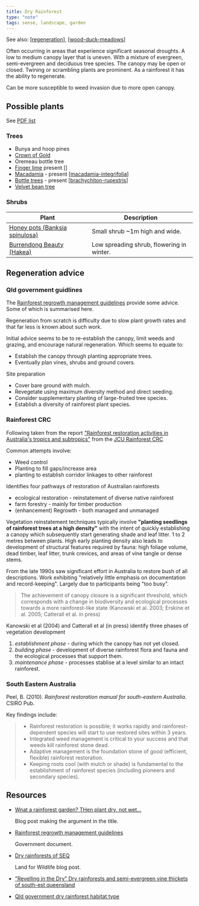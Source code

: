 ```yaml
---
title: Dry Rainforest
type: "note"
tags: sense, landscape, garden
---
```


See also: [[regeneration]], [[wood-duck-meadows]]

Often occurring in areas that experience significant seasonal droughts. A low to medium canopy layer that is uneven. With a mixture of evergreen, semi-evergreen and deciduous tree species. The canopy may be open or closed. Twining or scrambling plants are prominent. As a rainforest it has the ability to regenerate.

Can be more susceptible to weed invasion due to more open canopy.

## Possible plants

See [PDF list](https://jerry-coleby-williams.net/wp-content/uploads/2014/03/dry-rainforest-species.pdf)

### Trees

- Bunya and hoop pines
- [Crown of Gold](https://en.wikipedia.org/wiki/Barklya)
- Oremeau bottle tree
- [Finger lime](https://en.wikipedia.org/wiki/Citrus_australasica) present []
- [Macadamia](https://en.wikipedia.org/wiki/Macadamia) - present [[macadamia-integrifolia]]
- [Bottle trees](https://en.wikipedia.org/wiki/Brachychiton) - present [[brachychiton-rupestris]]
- [Velvet bean tree](https://bie.ala.org.au/species/https://id.biodiversity.org.au/node/apni/2886871)

### Shrubs 

| Plant | Description |
| --- | --- |
| [Honey pots (Banksia spinulosa)](https://gardeningwithangus.com.au/banksia-spinulosa-honey-pots-banksia/) | Small shrub ~1m high and wide.  | 
| [Burrendong Beauty (Hakea)](https://gardeningwithangus.com.au/hakea-burrendong-beauty-hakea/) | Low spreading shrub, flowering in winter. |

## Regeneration advice

### Qld government guidlines

The [Rainforest regrowth management guidelines](https://www.publications.qld.gov.au/dataset/423dafdb-be26-4aba-b225-1fab3495f7bf/resource/48792874-4ef2-4ecc-814d-565460ee7969/download/rainforest-regrowth-mgmt-guideline.pdf) provide some advice. Some of which is summarised here.

Regeneration from scratch is difficulty due to slow plant growth rates and that far less is known about such work.

Initial advice seems to be to re-establish the canopy, limit weeds and grazing, and encourage natural regeneration. Which seems to equate to:

- Establish the canopy through planting appropriate trees.
- Eventually plan vines, shrubs and ground covers.

Site preparation

- Cover bare ground with mulch. 
- Revegetate using maximum diversity method and direct seeding.
- Consider supplementary planting of large-fruited tree species.
- Establish a diversity of rainforest plant species. 

### Rainforest CRC

Following taken from the report ["Rainforest restoration activities in Australia's tropics and subtropics"](https://rainforest-crc.jcu.edu.au/publications/restoration_activities.pdf) from the [JCU Rainforest CRC](https://rainforest-crc.jcu.edu.au)

Common attempts involve:

- Weed control
- Planting to fill gaps/increase area
- planting to establish corridor linkages to other rainforest

Identifies four pathways of restoration of Australian rainforests

- ecological restoration - reinstatement of diverse native rainforest
- farm forestry - mainly for timber production
- (enhancement) Regrowth - both managed and unmanaged

Vegetation reinstatement techniques typically involve **"planting seedlings of rainforest trees at a high density"** with the intent of quickly establishing a canopy which subsequently start generating shade and leaf litter. 1 to 2 metres between plants. High early planting density also leads to development of structural features required by fauna: high foliage volume, dead timber, leaf litter, trunk crevices, and areas of vine tangle or dense stems.

From the late 1990s saw significant effort in Australia to restore bush of all descriptions. Work exhibiting "relatively little emphasis on documentation and record-keeping". Largely due to participants being "too busy".

> The achievement of canopy closure is a significant threshold, which corresponds with a change in biodiversity and ecological processes towards a more rainforest-like state (Kanowski et al.  2003; Erskine et al. 2005; Catterall et al. in press)

Kanowski et al (2004) and Catterall et al (in press) identify three phases of vegetation development

1. _establishment phase_ - during which the canopy has not yet closed.
2. _building phase_ - development of diverse rainforest flora and fauna and the ecological processes that support them.
3. _maintenance phase_ - processes stablise at a level similar to an intact rainforest.

### South Eastern Australia

Peel, B. (2010). *Rainforest restoration manual for south-eastern Australia*. CSIRO Pub.

Key findings include:

> - Rainforest restoration is possible; it works rapidly and rainforest-dependent species will start to use restored sites within 3 years. 
> - Integrated weed management is critical to your success and that weeds kill rainforest stone dead. 
> - Adaptive management is the foundation stone of good (efficient, flexible) rainforest restoration. 
> - Keeping roots cool (with mulch or shade) is fundamental to the establishment of rainforest species (including pioneers and secondary species).


## Resources

- [Wnat a rainforest garden? THen plant dry, not wet...](https://jerry-coleby-williams.net/2014/08/12/want-a-rainforest-garden-then-plant-dry-not-wet/)

    Blog post making the argument in the title.

- [Rainforest regrowth management guidelines](https://www.publications.qld.gov.au/dataset/423dafdb-be26-4aba-b225-1fab3495f7bf/resource/48792874-4ef2-4ecc-814d-565460ee7969/download/rainforest-regrowth-mgmt-guideline.pdf)

    Government document.

- [Dry rainforests of SEQ](https://www.lfwseq.org.au/dry-rainforests-seq/)

    Land for Wildlife blog post.

- ["Revelling in the Dry" Dry rainforests and semi-evergreen vine thickets of south-est queensland](https://www.lfwseq.org.au/wp-content/uploads/2017/06/SEVT-Fact-Sheet_HLW_2.pdf)

- [Qld government dry rainforest habitat type](https://www.qld.gov.au/environment/plants-animals/habitats/habitat/dry-rainforest)

[//begin]: # "Autogenerated link references for markdown compatibility"
[regeneration]: regeneration "Bush regeneration (Wood duck meadows)"
[wood-duck-meadows]: wood-duck-meadows "Wood duck meadows"
[macadamia-integrifolia]: plants/macadamia-integrifolia "Macadamia integrifolia"
[brachychiton-rupestris]: plants/brachychiton-rupestris "Brachychiton rupestris (Queensland Bottle Tree)"
[//end]: # "Autogenerated link references"